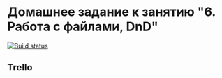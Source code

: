 # Домашнее задание к занятию "6. Работа с файлами, DnD"

[![Build status](https://ci.appveyor.com/api/projects/status/p9bn1ijsotvrent3?svg=true)](https://ci.appveyor.com/project/JuliaSenina/trello)

## Trello
